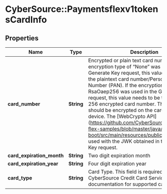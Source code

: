 # CyberSource::Paymentsflexv1tokensCardInfo

## Properties
Name | Type | Description | Notes
------------ | ------------- | ------------- | -------------
**card_number** | **String** | Encrypted or plain text card number. If the encryption type of “None” was used in the Generate Key request, this value can be set to the plaintext card number/Personal Account Number (PAN). If the encryption type of RsaOaep256 was used in the Generate Key request, this value needs to be the RSA OAEP 256 encrypted card number. The card number should be encrypted on the cardholders’ device. The [WebCrypto API] (https://github.com/CyberSource/cybersource-flex-samples/blob/master/java/spring-boot/src/main/resources/public/flex.js) can be used with the JWK obtained in the Generate Key request. | [optional] 
**card_expiration_month** | **String** | Two digit expiration month | [optional] 
**card_expiration_year** | **String** | Four digit expiration year | [optional] 
**card_type** | **String** | Card Type. This field is required. Refer to the CyberSource Credit Card Services documentation for supported card types. | [optional] 


